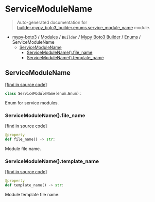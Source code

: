 # ServiceModuleName

> Auto-generated documentation for [builder.mypy_boto3_builder.enums.service_module_name](https://github.com/vemel/mypy_boto3/blob/master/builder/mypy_boto3_builder/enums/service_module_name.py) module.

- [mypy-boto3](../../../README.md#mypy_boto3) / [Modules](../../../MODULES.md#mypy-boto3-modules) / `Builder` / [Mypy Boto3 Builder](../index.md#mypy-boto3-builder) / [Enums](index.md#enums) / ServiceModuleName
    - [ServiceModuleName](#servicemodulename)
        - [ServiceModuleName().file_name](#servicemodulenamefile_name)
        - [ServiceModuleName().template_name](#servicemodulenametemplate_name)

## ServiceModuleName

[[find in source code]](https://github.com/vemel/mypy_boto3/blob/master/builder/mypy_boto3_builder/enums/service_module_name.py#L4)

```python
class ServiceModuleName(enum.Enum):
```

Enum for service modules.

### ServiceModuleName().file_name

[[find in source code]](https://github.com/vemel/mypy_boto3/blob/master/builder/mypy_boto3_builder/enums/service_module_name.py#L15)

```python
@property
def file_name() -> str:
```

Module file name.

### ServiceModuleName().template_name

[[find in source code]](https://github.com/vemel/mypy_boto3/blob/master/builder/mypy_boto3_builder/enums/service_module_name.py#L22)

```python
@property
def template_name() -> str:
```

Module template file name.
